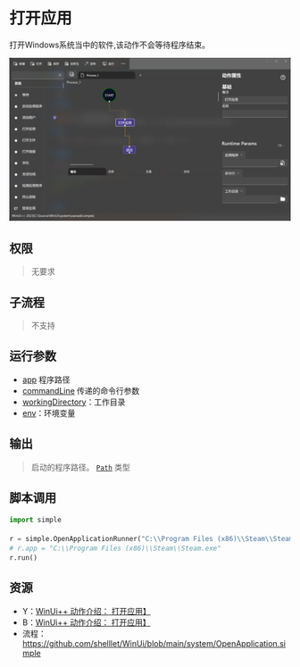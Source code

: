 # 打开应用 
打开Windows系统当中的软件,该动作不会等待程序结束。

![OpenApplication](./images/06.png ':size=90%')

## 权限
> 无要求

## 子流程

> 不支持

## 运行参数

* [app](./types/Path.md) 程序路径
* [commandLine](./types/String.md) 传递的命令行参数
* [workingDirectory](./types/Path.md)：工作目录
* [env](./types/String.md)：环境变量
  

## 输出

> 启动的程序路径。 [`Path`](./types/Path.md) 类型


## 脚本调用

```python
import simple

r = simple.OpenApplicationRunner("C:\\Program Files (x86)\\Steam\\Steam.exe")
# r.app = "C:\\Program Files (x86)\\Steam\\Steam.exe"
r.run()
```


## 资源

* Y：[WinUi++ 动作介绍： 打开应用】](https://youtu.be/pHl6kwBsxiE)
* B：[WinUi++ 动作介绍： 打开应用】](hhttps://www.bilibili.com/video/BV1Xj411Q7JL/?spm_id_from=333.788)
* 流程：https://github.com/shelllet/WinUi/blob/main/system/OpenApplication.simple
